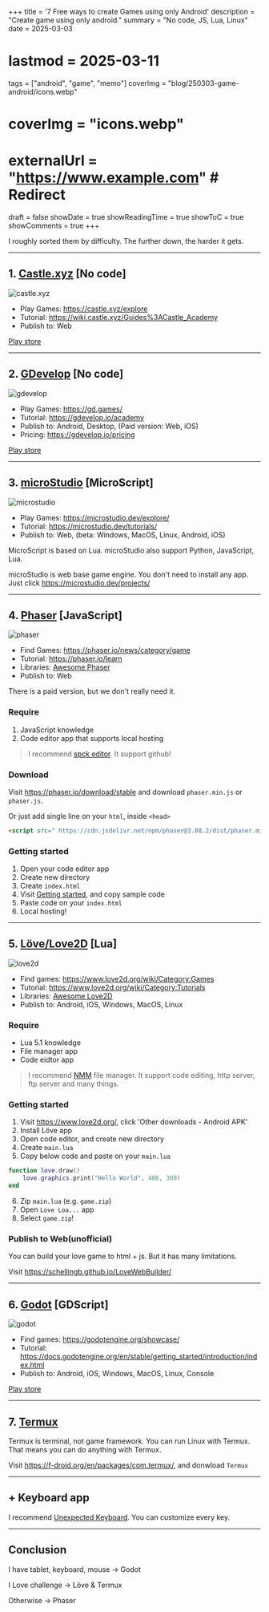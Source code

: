 +++
title = '7 Free ways to create Games using only Android'
description = "Create game using only android."
summary = "No code, JS, Lua, Linux"
date = 2025-03-03
# lastmod = 2025-03-11
tags = ["android", "game", "memo"]
coverImg = "blog/250303-game-android/icons.webp"
# coverImg = "icons.webp"
# externalUrl = "https://www.example.com" # Redirect
draft = false
showDate = true
showReadingTime = true
showToC = true
showComments = true
+++



I roughly sorted them by difficulty. The further down, the harder it gets.




---

## 1. [Castle.xyz](https://castle.xyz/) [No code]

![castle.xyz](castle-600.webp "Castle.xyz")

- Play Games: <https://castle.xyz/explore>
- Tutorial: <https://wiki.castle.xyz/Guides%3ACastle_Academy>
- Publish to: Web

[Play store](https://play.google.com/store/apps/details?id=xyz.castle)




---

## 2. [GDevelop](https://gdevelop.io/) [No code]

![gdevelop](gdevelop-600.webp "GDevelop")


- Play Games: <https://gd.games/>
- Tutorial: <https://gdevelop.io/academy>
- Publish to: Android, Desktop, (Paid version: Web, iOS)
- Pricing: <https://gdevelop.io/pricing>

[Play store](https://play.google.com/store/apps/details?id=io.gdevelop.ide)




---

## 3. [microStudio](https://microstudio.dev/) [MicroScript]

![microstudio](microstudio-600.webp "microStudio")


- Play Games: <https://microstudio.dev/explore/>
- Tutorial: <https://microstudio.dev/tutorials/>
- Publish to: Web, (beta: Windows, MacOS, Linux, Android, iOS)

MicroScript is based on Lua. microStudio also support Python, JavaScript, Lua. 

microStudio is web base game engine. You don't need to install any app. Just click <https://microstudio.dev/projects/>




---

## 4. [Phaser](https://phaser.io/) [JavaScript]

![phaser](phaser-600.webp "Phaser")


- Find Games: <https://phaser.io/news/category/game>
- Tutorial: <https://phaser.io/learn>
- Libraries: [Awesome Phaser](https://github.com/Raiper34/awesome-phaser)
- Publish to: Web

There is a paid version, but we don't really need it.


### Require

1. JavaScript knowledge 
2. Code editor app that supports local hosting 

> I recommend [spck editor](https://play.google.com/store/apps/details?id=io.spck). It support github!


### Download

Visit <https://phaser.io/download/stable> and download `phaser.min.js` or `phaser.js`. 

Or just add single line on your `html`, inside `<head>`

```html
<script src=" https://cdn.jsdelivr.net/npm/phaser@3.88.2/dist/phaser.min.js "></script>
```

### Getting started

1. Open your code editor app
2. Create new directory 
3. Create `index.html`
4. Visit [Getting started](https://phaser.io/tutorials/getting-started-phaser3/part5), and copy sample code
5. Paste code on your `index.html`
6. Local hosting!




---

## 5. [Löve/Love2D](https://www.love2d.org/) [Lua]

![love2d](love-600.webp "Löve")


- Find games: <https://www.love2d.org/wiki/Category:Games>
- Tutorial: <https://www.love2d.org/wiki/Category:Tutorials>
- Libraries: [Awesome Love2D](https://github.com/love2d-community/awesome-love2d)
- Publish to: Android, iOS, Windows, MacOS, Linux


### Require

- Lua 5.1 knowledge 
- File manager app
- Code eidtor app

> I recommend [NMM](https://play.google.com/store/apps/details?id=in.mfile) file manager. It support code editing, http server, ftp server and many things. 


### Getting started 

1. Visit <https://www.love2d.org/>, click 'Other downloads - Android APK'
2. Install Löve app
3. Open code editor, and create new directory
4. Create `main.lua`
5. Copy below code and paste on your `main.lua`

```lua
function love.draw()
    love.graphics.print("Hello World", 400, 300)
end
```

6. Zip `main.lua` (e.g. `game.zip`)
7. Open `Love Loa...` app
8. Select `game.zip`!


### Publish to Web(unofficial)

You can build your love game to html + js. But it has many limitations. 

Visit <https://schellingb.github.io/LoveWebBuilder/>




---

## 6. [Godot](https://godotengine.org/) [GDScript]

![godot](godot-600.webp "Godot")

- Find games: <https://godotengine.org/showcase/>
- Tutorial: <https://docs.godotengine.org/en/stable/getting_started/introduction/index.html>
- Publish to: Android, iOS, Windows, MacOS, Linux, Console

[Play store](https://play.google.com/store/apps/details?id=org.godotengine.editor.v4)




---

## 7. [Termux](https://termux.dev/en/)

Termux is terminal, not game framework. You can run Linux with Termux. That means you can do anything with Termux. 

Visit <https://f-droid.org/en/packages/com.termux/>, and donwload `Termux`




---

## + Keyboard app

I recommend [Unexpected Keyboard](https://play.google.com/store/apps/details?id=juloo.keyboard2). You can customize every key. 




---

## Conclusion 

I have tablet, keyboard, mouse -> Godot 

I Love challenge -> Löve & Termux

Otherwise -> Phaser